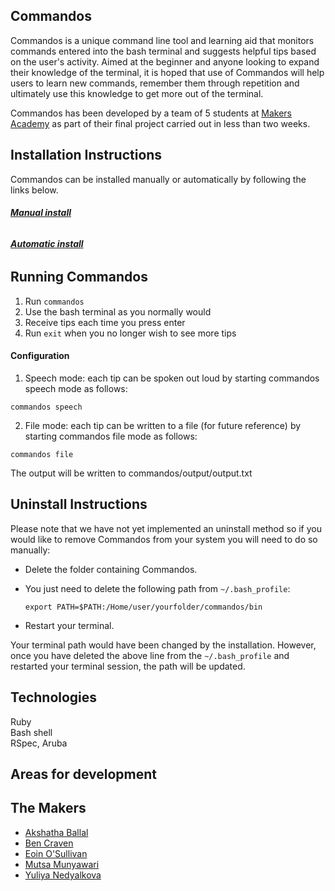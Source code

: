 Commandos
---

Commandos is a unique command line tool and learning aid that monitors commands entered into the bash terminal and suggests helpful tips based on the user's activity. Aimed at the beginner and anyone looking to expand their knowledge of the terminal, it is hoped that use of Commandos will help users to learn new commands, remember them through repetition and ultimately use this knowledge to get more out of the terminal.

Commandos has been developed by a team of 5 students  at [Makers Academy](http://www.makersacademy.com/) as part of their final project carried out in less than two weeks.


Installation Instructions
---

Commandos can be installed manually or automatically by following the links below.


###### [**_Manual install_**](https://github.com/BDCraven/commandos/tree/master/doc/manu_install.md)

###### [**_Automatic install_**](https://github.com/BDCraven/commandos/tree/master/doc/auto_install.md)  

Running Commandos
---

1. Run `commandos`
2. Use the bash terminal as you normally would  
3. Receive tips each time you press enter
4. Run `exit` when you no longer wish to see more tips

#### Configuration

1. Speech mode: each tip can be spoken out loud by starting commandos speech mode as follows:
```
commandos speech
```

2. File mode: each tip can be written to a file (for future reference) by starting commandos file mode as follows:
```
commandos file
```
The output will be written to commandos/output/output.txt  

Uninstall Instructions
---

Please note that we have not yet implemented an uninstall method so if you would like to remove Commandos from your system you will need to do so manually:

* Delete the folder containing Commandos.

* You just need to delete the following path from `~/.bash_profile`:


  ```
  export PATH=$PATH:/Home/user/yourfolder/commandos/bin
  ```

* Restart your terminal.


Your terminal path would have been changed by the installation. However, once you have deleted the above line from the `~/.bash_profile` and restarted your terminal session, the path will be updated.

Technologies
---

Ruby  
Bash shell  
RSpec, Aruba


Areas for development
---

The Makers
---

* [Akshatha Ballal](https://github.com/aballal)
* [Ben Craven](https://github.com/BDCraven)
* [Eoin O'Sullivan](https://github.com/EOSullivanBerlin)
* [Mutsa Munyawari](https://github.com/memunyawiri)
* [Yuliya Nedyalkova](https://github.com/meta-morpho-sys)
